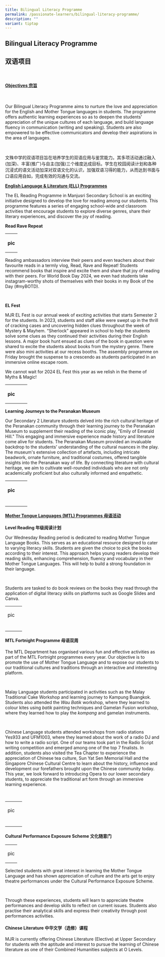 ```yaml
---
title: Bilingual Literacy Programme
permalink: /passionate-learners/bilingual-literacy-programme/
description: ""
variant: tiptap
---
```

<h2><strong>Bilingual Literacy Programme</strong></h2>
<h2><strong>双语项目</strong></h2>
<p>&nbsp;</p>
<h4><strong><u>Objectives 宗旨</u></strong></h4>
<p>&nbsp;</p>
<p>Our Bilingual Literacy Programme aims to nurture the love and appreciation
for the English and Mother Tongue languages in students. The programme
offers authentic learning experiences so as to deepen the students’ appreciation
of the unique cultures of each language, and build language fluency in
communication (writing and speaking). Students are also empowered to be
effective communicators and develop their aspirations in the area of languages.&nbsp;</p>
<p>&nbsp;</p>
<p>文殊中学的双语项目旨在培养学生的双语应用与鉴赏能力。其多项活动通过融入(加深)、丰富(推广)与自主(加强)三个维度达成目标。学生在校园阅读计划和各种沉浸式的语文活动加深对双语文化的认识，加强双语习得的能力，从而达到书面与口语应用自如，完成有效的沟通与交流。</p>
<p><strong><u>English Language &amp; Literature (ELL) Programmes</u></strong>
</p>
<p>The EL Reading Programme in Manjusri Secondary School is an exciting initiative
designed to develop the love for reading among our students. This programme
features a series of engaging school-wide and classroom activities that
encourage students to explore diverse genres, share their literary experiences,
and discover the joy of reading.</p>
<p><strong>Read Rave Repeat</strong>
</p>
<table style="minWidth: 25px">
<colgroup>
<col>
</colgroup>
<tbody>
<tr>
<th rowspan="1" colspan="1">
<p>pic</p>
</th>
</tr>
</tbody>
</table>
<p>Reading ambassadors interview their peers and even teachers about their
favourite reads in a termly vlog, Read, Rave and Repeat! Students recommend
books that inspire and excite them and share that joy of reading with their
peers. For World Book Day 2024, we even had students take instagram-worthy
shots of themselves with their books in my Book of the Day (#myBOTD).&nbsp;</p>
<p><strong>&nbsp;</strong>
</p>
<p><strong>EL Fest</strong>
</p>
<p>MJR EL Fest is our annual week of exciting activities that starts Semester
2 for the students. In 2023, students and staff alike were swept up in
the thrill of cracking cases and uncovering hidden clues throughout the
week of Mystery &amp; Mayhem. “Sherlock” appeared in school to help the
students solve some clues as they continued their activities during their
English lessons. A major book hunt ensued as clues of the book in question
were shared to excite the students about books from the mystery genre.
There were also mini activities at our recess booths. The assembly programme
on Friday brought the suspense to a crescendo as students participated
in an immersive online escape room.&nbsp;</p>
<p>We cannot wait for 2024 EL Fest this year as we relish in the theme of
Myths &amp; Magic!</p>
<table style="minWidth: 75px">
<colgroup>
<col>
<col>
<col>
</colgroup>
<tbody>
<tr>
<th rowspan="1" colspan="1">
<p>pic</p>
</th>
<th rowspan="1" colspan="1">
<p></p>
</th>
<th rowspan="1" colspan="1">
<p></p>
</th>
</tr>
</tbody>
</table>
<p><strong>Learning Journeys to the Peranakan Museum</strong>
</p>
<p>Our Secondary 2 Literature students delved into the rich cultural heritage
of the Peranakan community through their learning journey to the Peranakan
Museum to supplement their reading of the iconic play, "Emily of Emerald
Hill." This engaging and immersive experience made history and literature
come alive for students. The Peranakan Museum provided an invaluable backdrop
to the students' understanding of the cultural nuances in the play. The
museum's extensive collection of artefacts, including intricate beadwork,
ornate furniture, and traditional costumes, offered tangible insights into
the Peranakan way of life. By connecting literature with cultural heritage,
we aim to cultivate well-rounded individuals who are not only academically
proficient but also culturally informed and empathetic.</p>
<table style="minWidth: 75px">
<colgroup>
<col>
<col>
<col>
</colgroup>
<tbody>
<tr>
<th rowspan="1" colspan="1">
<p>pic</p>
</th>
<th rowspan="1" colspan="1">
<p></p>
</th>
<th rowspan="1" colspan="1">
<p></p>
</th>
</tr>
<tr>
<td rowspan="1" colspan="1">
<p></p>
</td>
<td rowspan="1" colspan="1">
<p></p>
</td>
<td rowspan="1" colspan="1">
<p></p>
</td>
</tr>
</tbody>
</table>
<h4><strong><u>Mother Tongue Languages (MTL) Programmes 母语活动</u></strong></h4>
<p><strong>Level Reading 年级阅读计划</strong>
</p>
<p>Our Wednesday Reading period is dedicated to reading Mother Tongue Language
Books. This serves as an educational resource designed to cater to varying
literacy skills. Students are given the choice to pick the books according
to their interest. This approach helps young readers develop their reading
skills, enhancing comprehension, fluency and vocabulary in their Mother
Tongue Languages. This will help to build a strong foundation in their
language.</p>
<p>&nbsp;</p>
<p>Students are tasked to do book reviews on the books they read through
the application of digital literacy skills on platforms such as Google
Slides and Canva.</p>
<table style="minWidth: 50px">
<colgroup>
<col>
<col>
</colgroup>
<tbody>
<tr>
<td rowspan="1" colspan="1">
<p>pic</p>
</td>
<td rowspan="1" colspan="1">
<p></p>
</td>
</tr>
<tr>
<td rowspan="1" colspan="1">
<p></p>
</td>
<td rowspan="1" colspan="1">
<p></p>
</td>
</tr>
</tbody>
</table>
<p></p>
<h4><strong>MTL Fortnight Programme 母语双周</strong></h4>
<p>The MTL Department has organised various fun and effective activities
as part of the MTL Fortnight programmes every year. Our objective is to
promote the use of Mother Tongue Language and to expose our students to
our traditional cultures and traditions through an interactive and interesting
platform.</p>
<p>&nbsp;</p>
<p>Malay Language students participated in activities such as the Malay Traditional
Cake Workshop and learning journey to Kampung Buangkok.&nbsp; Students
also attended the <em>Wau Batik</em> workshop, where they learned to colour
kites using <em>batik</em> painting techniques and Gamelan Fusion workshop,
where they learned how to play the <em>kompang</em> and gamelan instruments.&nbsp;</p>
<p>&nbsp;</p>
<p>Chinese Language students attended workshops from radio stations Yes933
and UFM1003, where they learned about the work of a radio DJ and how to
write a radio script. One of our teams took part in the Radio Script writing
competition and emerged among one of the top 7 finalists. In addition,
students also visited the Tea Chapter to experience the appreciation of
Chinese tea culture, Sun Yat Sen Memorial Hall and the Singapore Chinese
Cultural Centre to learn about the history, influence and development our
forefathers brought upon the Chinese community today. This year, we look
forward to introducing Opera to our lower secondary students, to appreciate
the traditional art form through an immersive learning experience.</p>
<p>&nbsp;</p>
<table style="minWidth: 50px">
<colgroup>
<col>
<col>
</colgroup>
<tbody>
<tr>
<td rowspan="1" colspan="1">
<p>pic</p>
</td>
<td rowspan="1" colspan="1">
<p></p>
</td>
</tr>
<tr>
<td rowspan="1" colspan="1">
<p></p>
</td>
<td rowspan="1" colspan="1">
<p></p>
</td>
</tr>
</tbody>
</table>
<h4><strong>Cultural Performance Exposure Scheme 文化随意门</strong></h4>
<table style="minWidth: 25px">
<colgroup>
<col>
</colgroup>
<tbody>
<tr>
<td rowspan="1" colspan="1">
<p>pic</p>
</td>
</tr>
</tbody>
</table>
<p>Selected students with great interest in learning the Mother Tongue Language
and has shown appreciation of culture and the arts get to enjoy theatre
performances under the Cultural Performance Exposure Scheme.</p>
<p>&nbsp;</p>
<p>Through these experiences, students will learn to appreciate theatre performances
and develop skills to reflect on current issues. Students also practise
their analytical skills and express their creativity through post performances
activities.</p>
<h4><strong>Chinese Literature 中华文学（选修）课程</strong></h4>
<p>MJR is currently offering Chinese Literature (Elective) at Upper Secondary
for students with the aptitude and interest to pursue the learning of Chinese
literature as one of their Combined Humanities subjects at O Levels.</p>
<p></p>